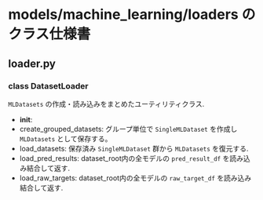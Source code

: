 # models/machine_learning/loaders のクラス仕様書

## loader.py

### class DatasetLoader
``MLDatasets`` の作成・読み込みをまとめたユーティリティクラス.
- __init__: 
- create_grouped_datasets: グループ単位で ``SingleMLDataset`` を作成し ``MLDatasets`` として保存する。
- load_datasets: 保存済み ``SingleMLDataset`` 群から ``MLDatasets`` を復元する.
- load_pred_results: dataset_root内の全モデルの ``pred_result_df`` を読み込み結合して返す.
- load_raw_targets: dataset_root内の全モデルの ``raw_target_df`` を読み込み結合して返す.

